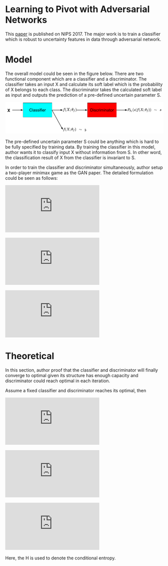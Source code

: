 # Learning to Pivot with Adversarial Networks
This [paper](http://papers.nips.cc/paper/6699-learning-to-pivot-with-adversarial-networks.pdf) is published on NIPS 2017. The major work is to train a classifier which is robust to uncertainty features in data through adversarial network.

# Model
The overall model could be seen in the figure below. There are two functional component which are a classifier and a discriminator. The classifier takes an input X and calculate its soft label which is the probability of X belongs to each class. The discriminator takes the calculated soft label as input and outputs the prediction of a pre-defined uncertain parameter S.

![model](https://github.com/GuanxiongLiu/Paper-Reading/blob/Learning-to-Pivot-with-Adversarial-Networks/model.png)

The pre-defined uncertain parameter S could be anything which is hard to be fully specified by training data. By training the classifier in this model, author wants it to classify input X without information from S. In other word, the classification result of X from the classifier is invariant to S.

In order to train the classifier and discriminator simultaneously, author setup a two-player minimax game as the GAN paper. The detailed formulation could be seen as follows:

![minimax1](https://latex.codecogs.com/gif.latex?%5Chat%7B%5Ctheta%7D_%7Bf%7D%2C%7E%5Chat%7B%5Ctheta%7D_%7Bd%7D%20%3D%20%5Ctext%7Barg%7D%7E%5Cunderset%7B%5Ctheta_%7Bf%7D%7D%7B%5Ctext%7Bmin%7D%7D%7E%5Cunderset%7B%5Ctheta_%7Bd%7D%7D%7B%5Ctext%7Bmax%7D%7D%7E%5Cmathcal%7BL%7D_%7Bf%7D%28X%29%20-%20%5Cmathcal%7BL%7D_%7Bd%7D%28f%28X%3B%5Ctheta_%7Bf%7D%29%29)

![minimax2](https://latex.codecogs.com/gif.latex?%5Cmathcal%7BL%7D_%7Bf%7D%28X%29%20%3D%20%5Cmathbb%7BE%7D_%7BX%7D%5Cmathbb%7BE%7D_%7BY%7D%5B-log%28p_%7B%5Ctheta_%7Bf%7D%7D%28y%7Cx%29%29%5D)

![minimax3](https://latex.codecogs.com/gif.latex?%5Cmathcal%7BL%7D_%7Bd%7D%28f%28X%3B%5Ctheta_%7Bf%7D%29%29%20%3D%20%5Cmathbb%7BE%7D_%7BS%7D%5Cmathbb%7BE%7D_%7Bf%28X%3B%5Ctheta_%7Bf%7D%29%7D%5B-log%28p_%7B%5Ctheta_%7Bd%7D%7D%28s%7Cf%28X%3B%5Ctheta_%7Bf%7D%29%29%29%5D)

# Theoretical
In this section, author proof that the classifier and discriminator will finally converge to optimal given its structure has enough capacity and discriminator could reach optimal in each iteration.

Assume a fixed classifier and discriminator reaches its optimal, then

![proof1](https://latex.codecogs.com/gif.latex?p_%7B%5Ctheta_%7Bd%7D%7D%28s%7Cf%28X%3B%5Ctheta_%7Bf%7D%29%29%20%3D%20f%28s%7Cf%28X%3B%5Ctheta_%7Bf%7D%29%29)

![proof2](https://latex.codecogs.com/gif.latex?%5Cmathcal%7BL%7D_%7Bd%7D%28f%28X%3B%5Ctheta_%7Bf%7D%29%29%20%3D%20-%5Cint_%7BS%7D%5Cint_%7Bf%28X%3B%5Ctheta_%7Bf%7D%29%7Df%28s%2C%20f%28X%3B%5Ctheta_%7Bf%7D%29%29%20%5Ctimes%20log%28f%28s%7Cf%28X%3B%5Ctheta_%7Bf%7D%29%29%29d_%7Bs%7Dd_%7Bf%28X%3B%5Ctheta_%7Bf%7D%29%7D)

![proof3](https://latex.codecogs.com/gif.latex?%3D%20H%28S%7Cf%28X%3B%5Ctheta_%7Bf%7D%29%29)

Here, the H is used to denote the conditional entropy.
